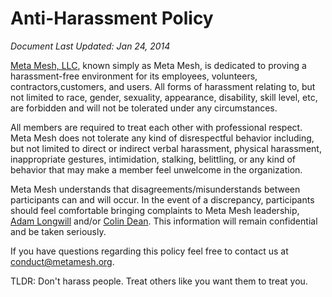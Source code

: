 # Anti-Harassment Policy

*Document Last Updated: Jan 24, 2014*

[Meta Mesh, LLC](http://www.metamesh.org), known simply as Meta Mesh,
is dedicated to proving a  harassment-free environment for its employees,
volunteers, contractors,customers, and users. All forms of harassment
relating to, but not limited to race, gender, sexuality, appearance,
disability, skill level, etc, are forbidden and will not be tolerated under any
circumstances.

All members are required to treat each other with professional respect. Meta Mesh
does not tolerate any kind of disrespectful behavior including, but not limited
to direct or indirect verbal harassment, physical harassment, inappropriate
gestures, intimidation, stalking, belittling, or any kind of behavior that may
make a member feel unwelcome in the organization.

Meta Mesh understands that disagreements/misunderstands between participants can
and will occur. In the event of a discrepancy, participants should feel
comfortable bringing complaints to Meta Mesh leadership,
[Adam Longwill](mailto:adam.longwill+conduct@metamesh.org) and/or
[Colin Dean](mailto:colin.dean+conduct@metamesh.org). This information will remain
confidential and be taken seriously.

If you have questions regarding this policy feel free to contact us at
[conduct@metamesh.org](mailto:conduct@metamesh.org).

TLDR: Don't harass people. Treat others like you want them to treat you. 
